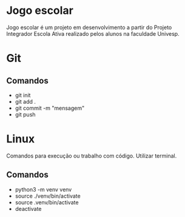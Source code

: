 # Jogo escolar
Jogo escolar é um projeto em desenvolvimento a partir do Projeto Integrador Escola Ativa realizado pelos alunos na faculdade Univesp. 

# Git

## Comandos

* git init 
* git add . 
* git commit -m "mensagem"
* git push

# Linux

Comandos para execução ou trabalho com código. Utilizar terminal.

## Comandos

* python3 -m venv venv
* source ./venv/bin/activate
* source .venv/bin/activate
* deactivate